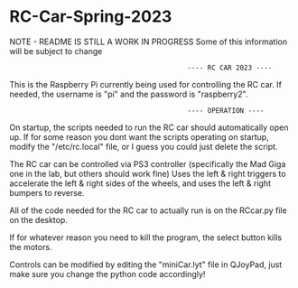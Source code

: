 # RC-Car-Spring-2023
NOTE - README IS STILL A WORK IN PROGRESS
Some of this information will be subject to change

												---- RC CAR 2023 ----

This is the Raspberry Pi currently being used for controlling the RC car.
If needed, the username is "pi" and the password is "raspberry2".

												---- OPERATION ----
												
On startup, the scripts needed to run the RC car should automatically open up. 
If for some reason you dont want the scripts operating on startup, modify the "/etc/rc.local"
file, or I guess you could just delete the script. 

The RC car can be controlled via PS3 controller (specifically the Mad Giga one in the lab, but others should work fine)
Uses the left & right triggers to accelerate the left & right sides of the wheels, and uses the left & right bumpers to reverse.

All of the code needed for the RC car to actually run is on the RCcar.py file on the desktop.

If for whatever reason you need to kill the program, the select button kills the motors.

Controls can be modified by editing the "miniCar.lyt" file in QJoyPad, just make sure you change the python code accordingly!
